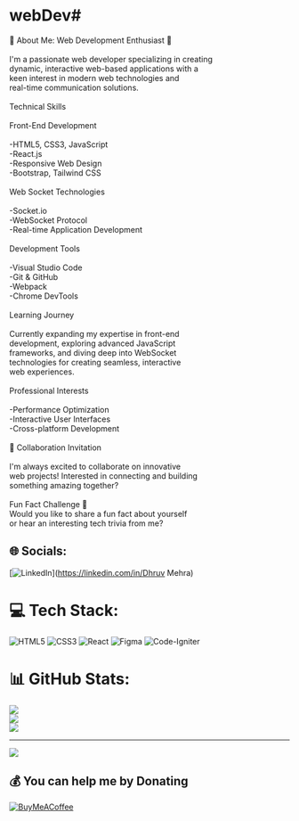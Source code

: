 # webDev# 
💫 About Me:
Web Development Enthusiast 🚀<br><br>I'm a passionate web developer specializing in creating<br> dynamic, interactive web-based applications with a<br> keen interest in modern web technologies and <br>real-time communication solutions.<br><br>Technical Skills<br><br>Front-End Development<br><br> -HTML5, CSS3, JavaScript<br> -React.js<br> -Responsive Web Design<br> -Bootstrap, Tailwind CSS<br><br>Web Socket Technologies<br><br>-Socket.io<br>-WebSocket Protocol<br>-Real-time Application Development<br><br>Development Tools<br><br> -Visual Studio Code<br> -Git & GitHub<br> -Webpack<br> -Chrome DevTools<br><br>Learning Journey<br><br>Currently expanding my expertise in front-end<br> development, exploring advanced JavaScript <br>frameworks, and diving deep into WebSocket <br>technologies for creating seamless, interactive<br> web experiences.<br><br>Professional Interests<br><br>  -Performance Optimization<br>  -Interactive User Interfaces<br>  -Cross-platform Development<br><br>🤔 Collaboration Invitation<br><br>I'm always excited to collaborate on innovative<br> web projects! Interested in connecting and building<br> something amazing together?<br><br>Fun Fact Challenge 🎲<br>Would you like to share a fun fact about yourself<br> or hear an interesting tech trivia from me?<br>


## 🌐 Socials:
[![LinkedIn](https://img.shields.io/badge/LinkedIn-%230077B5.svg?logo=linkedin&logoColor=white)](https://linkedin.com/in/Dhruv Mehra) 

# 💻 Tech Stack:
![HTML5](https://img.shields.io/badge/html5-%23E34F26.svg?style=for-the-badge&logo=html5&logoColor=white) ![CSS3](https://img.shields.io/badge/css3-%231572B6.svg?style=for-the-badge&logo=css3&logoColor=white) ![React](https://img.shields.io/badge/react-%2320232a.svg?style=for-the-badge&logo=react&logoColor=%2361DAFB) ![Figma](https://img.shields.io/badge/figma-%23F24E1E.svg?style=for-the-badge&logo=figma&logoColor=white) ![Code-Igniter](https://img.shields.io/badge/CodeIgniter-%23EF4223.svg?style=for-the-badge&logo=codeIgniter&logoColor=white)
# 📊 GitHub Stats:
![](https://github-readme-stats.vercel.app/api?username=Dhruvm-HUB26&theme=highcontrast&hide_border=false&include_all_commits=true&count_private=true)<br/>
![](https://github-readme-streak-stats.herokuapp.com/?user=Dhruvm-HUB26&theme=highcontrast&hide_border=false)<br/>
![](https://github-readme-stats.vercel.app/api/top-langs/?username=Dhruvm-HUB26&theme=highcontrast&hide_border=false&include_all_commits=true&count_private=true&layout=compact)

---
[![](https://visitcount.itsvg.in/api?id=Dhruvm-HUB26&icon=0&color=0)](https://visitcount.itsvg.in)

  ## 💰 You can help me by Donating
  [![BuyMeACoffee](https://img.shields.io/badge/Buy%20Me%20a%20Coffee-ffdd00?style=for-the-badge&logo=buy-me-a-coffee&logoColor=black)](https://buymeacoffee.com/NoobSaibot) 

  
<!-- Proudly created with GPRM ( https://gprm.itsvg.in ) -->
